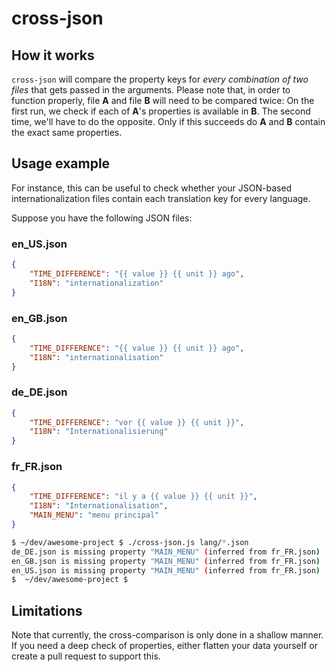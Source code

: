 # cross-json

## How it works

`cross-json` will compare the property keys for *every combination of two files* that gets passed in the arguments. Please note that, in order to function properly, file **A** and file **B** will need to be compared twice: On the first run, we check if each of **A**'s properties is available in **B**. The second time, we'll have to do the opposite. Only if this succeeds do **A** and **B** contain the exact same properties.

## Usage example

For instance, this can be useful to check whether your JSON-based internationalization files contain each translation key for every language.

Suppose you have the following JSON files:

### en_US.json
```json
{
	"TIME_DIFFERENCE": "{{ value }} {{ unit }} ago",
	"I18N": "internationalization"
}
```

### en_GB.json
```json
{
	"TIME_DIFFERENCE": "{{ value }} {{ unit }} ago",
	"I18N": "internationalisation"
}
```

### de_DE.json
```json
{
	"TIME_DIFFERENCE": "vor {{ value }} {{ unit }}",
	"I18N": "Internationalisierung"
}
```

### fr_FR.json
```json
{
	"TIME_DIFFERENCE": "il y a {{ value }} {{ unit }}",
	"I18N": "Internationalisation",
	"MAIN_MENU": "menu principal"
}
```

```bash
$ ~/dev/awesome-project $ ./cross-json.js lang/*.json
de_DE.json is missing property "MAIN_MENU" (inferred from fr_FR.json)
en_GB.json is missing property "MAIN_MENU" (inferred from fr_FR.json)
en_US.json is missing property "MAIN_MENU" (inferred from fr_FR.json)
$  ~/dev/awesome-project $
```
## Limitations

Note that currently, the cross-comparison is only done in a shallow manner. If you need a deep check of properties, either flatten your data yourself or create a pull request to support this.
